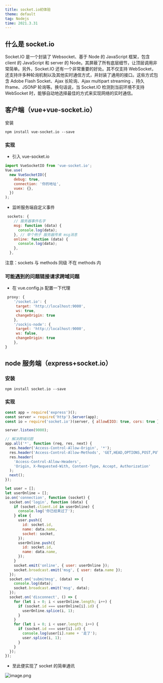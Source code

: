 ```yaml
---
title: socket.io初体验
theme: default
tag: Nodejs
time: 2021.3.31
---
```


## 什么是 socket.io

Socket.IO 是一个封装了 Websocket、基于 Node 的 JavaScript 框架，包含 client 的 JavaScript 和 server 的 Node。其屏蔽了所有底层细节，让顶层调用非常简单。另外，Socket.IO 还有一个非常重要的好处。其不仅支持 WebSocket，还支持许多种轮询机制以及其他实时通信方式，并封装了通用的接口。这些方式包含 Adobe Flash Socket、Ajax 长轮询、Ajax multipart streaming 、持久 Iframe、JSONP 轮询等。换句话说，当 Socket.IO 检测到当前环境不支持 WebSocket 时，能够自动地选择最佳的方式来实现网络的实时通信。

## 客户端（vue+vue-socket.io）

安装

```shell
npm install vue-socket.io --save
```

### 实现

- 引入 vue-socket.io

```js
import VueSocketIO from 'vue-socket.io';
Vue.use(
  new VueSocketIO({
    debug: true,
    connection: '你的地址',
    vuex: {},
  })
);
```

- 监听服务端自定义事件

```js
 sockets: {
    // 服务器事件名字
    msg: function (data) {
      console.log(data);
    }, // 举个例子 服务器传来 msg消息
    online: function (data) {
      console.log(data);
    },
  },
```

注意：sockets 与 methods 同级 不在 methods 内

### 可能遇到的问题链接请求跨域问题

- 在 vue.config.js 配置一下代理

```js
 proxy: {
    '/socket.io': {
     target: 'http://localhost:9000',
     ws: true,
     changeOrigin: true
    },
    '/sockjs-node': {
     target: 'http://localhost:9000',
     ws: false,
     changeOrigin: true
    },
}
```

## node 服务端（express+socket.io）

### 安装

```shell
npm install socket.io --save
```

### 实现

```js
const app = require('express')();
const server = require('http').Server(app);
const io = require('socket.io')(server, { allowEIO3: true, cors: true });

server.listen(9000);

// 解决跨域问题
app.all('*', function (req, res, next) {
  res.header('Access-Control-Allow-Origin', '*');
  res.header('Access-Control-Allow-Methods', 'GET,HEAD,OPTIONS,POST,PUT');
  res.header(
    'Access-Control-Allow-Headers',
    'Origin, X-Requested-With, Content-Type, Accept, Authorization'
  );
  next();
});

let user = [];
let userOnline = [];
io.on('connection', function (socket) {
  socket.on('login', function (data) {
    if (socket.client.id in userOnline) {
      console.log('你已经来过了');
    } else {
      user.push({
        id: socket.id,
        name: data.name,
        socket: socket,
      });
      userOnline.push({
        id: socket.id,
        name: data.name,
      });
    }
    socket.emit('online', { user: userOnline });
    socket.broadcast.emit('msg', { user: data.name });
  });
  socket.on('submitmsg', (data) => {
    console.log(data);
    socket.broadcast.emit('msg', data);
  });
  socket.on('disconnect', () => {
    for (let i = 0; i < userOnline.length; i++) {
      if (socket.id === userOnline[i].id) {
        userOnline.splice(i, 1);
      }
    }
    for (let i = 0; i < user.length; i++) {
      if (socket.id === user[i].id) {
        console.log(user[i].name + '走了');
        user.splice(i, 1);
      }
    }
  });
});
```

- 至此便实现了 socket 的简单通讯

![image.png](https://p9-juejin.byteimg.com/tos-cn-i-k3u1fbpfcp/049cf13f737b46b586120eaa68eb0a17~tplv-k3u1fbpfcp-watermark.image)
